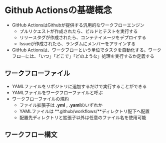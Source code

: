 # Github Actionsの基礎概念
- GitHub ActionsはGithubが提供する汎用的なワークフローエンジン
  - プルリクエストが作成されたら、ビルドとテストを実行する
  - リリースタグが作成されたら、コンテナイメージをデプロイする
  - Issueが作成されたら、ランダムにメンバーをアサインする
- GitHub Actionsは、ワークフローという単位でタスクを自動化する。ワークフローには、「いつ」「どこで」「どのような」処理を実行するか定義する

## ワークフローファイル
- YAMLファイルをリポジトリに追加するだけで実行することができる
- YAMLファイルをワークフローファイルと呼ぶ
- ワークフローファイルの規約
  - ファイル拡張子は **.yml** , **.yaml**のいずれか
  - YAMLファイルは **.github/workflows/**ディレクトリ配下へ配置
  - 配置先ディレクトリと拡張子以外は任意のファイル名を使用可能

## ワークフロー構文
```hello.yaml


```
